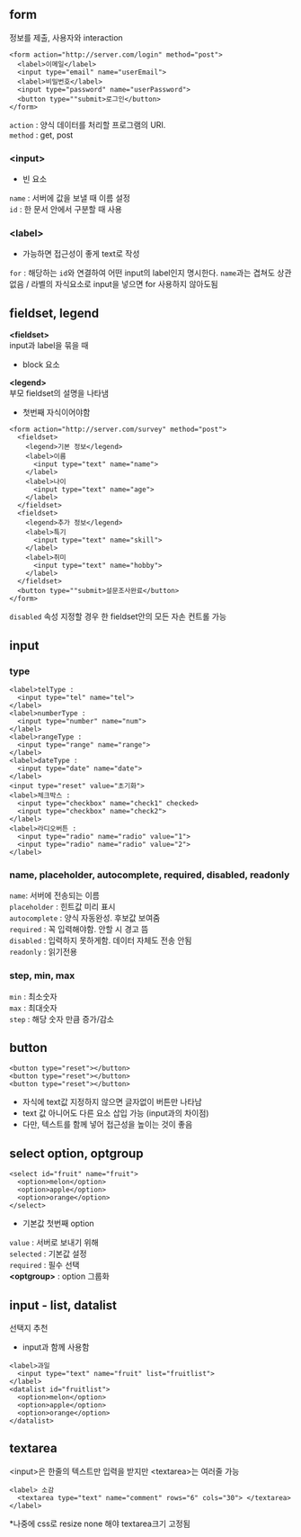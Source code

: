 ## form
정보를 제출, 사용자와 interaction
```
<form action="http://server.com/login" method="post">
  <label>이메일</label>
  <input type="email" name="userEmail">
  <label>비밀번호</label>
  <input type="password" name="userPassword">
  <button type=""submit>로그인</button>
</form>
```
`action` : 양식 데이터를 처리할 프로그램의 URI.<br />
`method` : get, post
### \<input>
- 빈 요소
  
`name` : 서버에 값을 보낼 때 이름 설정 <br />
`id` : 한 문서 안에서 구분할 때 사용
### \<label>
- 가능하면 접근성이 좋게 text로 작성
  
`for` : 해당하는 `id`와 연결하여 어떤 input의 label인지 명시한다. `name`과는 겹쳐도 상관없음 / 라벨의 자식요소로 input을 넣으면 for 사용하지 않아도됨

## fieldset, legend
**\<fieldset>**<br />input과 label을 묶을 때 <br />
- block 요소

**\<legend>** <br />부모 fieldset의 설명을 나타냄
- 첫번째 자식이어야함
```
<form action="http://server.com/survey" method="post">
  <fieldset>
    <legend>기본 정보</legend>
    <label>이름
      <input type="text" name="name">
    </label>
    <label>나이
      <input type="text" name="age">
    </label>
  </fieldset>
  <fieldset>
    <legend>추가 정보</legend>
    <label>특기
      <input type="text" name="skill">
    </label>
    <label>취미
      <input type="text" name="hobby">
    </label>
  </fieldset>
  <button type=""submit>설문조사완료</button>
</form>
```
`disabled` 속성 지정할 경우 한 fieldset안의 모든 자손 컨트롤 가능

## input
### type
```
<label>telType : 
  <input type="tel" name="tel">
</label>
<label>numberType : 
  <input type="number" name="num">
</label>
<label>rangeType : 
  <input type="range" name="range">
</label>
<label>dateType : 
  <input type="date" name="date">
</label>
<input type="reset" value="초기화">
<label>체크박스 : 
  <input type="checkbox" name="check1" checked>
  <input type="checkbox" name="check2">
</label>
<label>라디오버튼 : 
  <input type="radio" name="radio" value="1">
  <input type="radio" name="radio" value="2">
</label>
```
### name, placeholder, autocomplete, required, disabled, readonly
`name`: 서버에 전송되는 이름 <br />
`placeholder` : 힌트값 미리 표시<br />
`autocomplete` : 양식 자동완성. 후보값 보여줌<br />
`required` : 꼭 입력해야함. 안할 시 경고 뜸<br />
`disabled` : 입력하지 못하게함. 데이터 자체도 전송 안됨<br />
`readonly` : 읽기전용 <br />

### step, min, max
`min` : 최소숫자<br />
`max` : 최대숫자<br />
`step` :  해당 숫자 만큼 증가/감소

## button 
```
<button type="reset"></button>
<button type="reset"></button>
<button type="reset"></button>
```
- 자식에 text값 지정하지 않으면 글자없이 버튼만 나타남
- text 값 아니어도 다른 요소 삽입 가능 (input과의 차이점)
- 다만, 텍스트를 함께 넣어 접근성을 높이는 것이 좋음

## select option, optgroup
```
<select id="fruit" name="fruit">
  <option>melon</option>
  <option>apple</option>
  <option>orange</option>
</select>
```
- 기본값 첫번째 option

`value` : 서버로 보내기 위해<br />
`selected` : 기본값 설정<br />
`required` : 필수 선택<br />
**\<optgroup>** : option 그룹화

## input - list, datalist
선택지 추천
- input과 함께 사용함
```
<label>과일
  <input type="text" name="fruit" list="fruitlist"> 
</label>
<datalist id="fruitlist">
  <option>melon</option>
  <option>apple</option>
  <option>orange</option>
</datalist> 
```
## textarea
\<input>은 한줄의 텍스트만 입력을 받지만 \<textarea>는 여러줄 가능
```
<label> 소감
  <textarea type="text" name="comment" rows="6" cols="30"> </textarea>
</label>
```
*나중에 css로 resize none 해야 textarea크기 고정됨